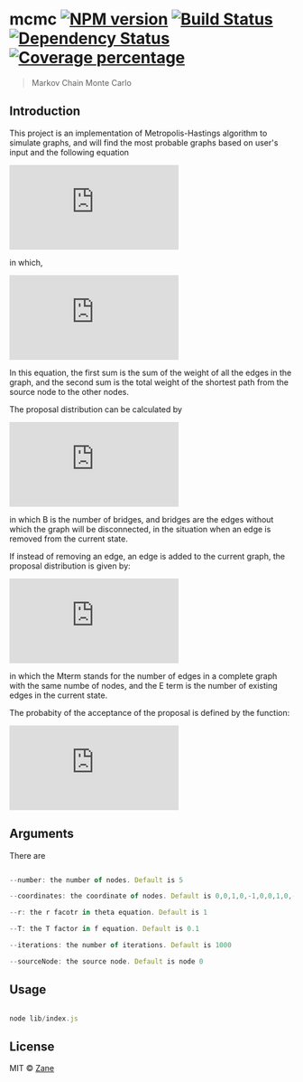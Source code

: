 # mcmc [![NPM version][npm-image]][npm-url] [![Build Status][travis-image]][travis-url] [![Dependency Status][daviddm-image]][daviddm-url] [![Coverage percentage][coveralls-image]][coveralls-url]
> Markov Chain Monte Carlo

## Introduction

This project is an implementation of Metropolis-Hastings algorithm to simulate graphs, and will find the most probable graphs based on user's input and the following equation


![](http://latex.codecogs.com/gif.latex?%24f%28%5Cleft%5C%7Bs_i%2C%20X_i%5Cright%5C%7D%2C%28%5Cleft%5C%7Bs_j%2C%20X_j%5Cright%5C%7D%20%29%20%3D%20e%5E%7B-%28%5Ctheta%28s_i%2C%20Xj%29%20-%5Ctheta%28s_j%2C%20Xi%29%29/T%7D%24)

in which,

![](http://latex.codecogs.com/gif.latex?%24%5Ctheta%28s_i%2C%20X_i%29%20%3D%20r%20%5Csum_%7Be%7D%20w_e%20&plus;%20%5Csum_%7Bk%7D%5E%7BM%7D%5Csum_%7Be%5Cin%20P_s_i%20k%7Dw_e%20%24)

In this equation, the first sum is the sum of the weight of all the edges in the graph, and the second sum is the total weight of the shortest path from the source node to the other nodes.

The proposal distribution can be calculated by

![](http://latex.codecogs.com/gif.latex?q%28j%7Ci%29%20%3D%20%5Cfrac%7B1%7D%7BE%20-%20B%7D)

in which B is the number of bridges, and bridges are the edges without which the graph will be disconnected, in the situation when an edge is removed from the current state.

If instead of removing an edge, an edge is added to the current graph, the proposal distribution is given by:

![](http://latex.codecogs.com/gif.latex?q%28i%7Cj%29%20%3D%20%5Cfrac%7B1%7D%7B%5Cfrac%7BM%20*%20%28M%20-%201%29%7D%7B2%7D%20-%20E%7D)

in which the Mterm stands for the number of edges in a complete graph with the same numbe of nodes, and the E term is the number of existing edges in the current state.

The probabity of the acceptance of the proposal is defined by the function:

![](http://latex.codecogs.com/gif.latex?A%20%3D%20min%5C%7B%20%5Cfrac%7B%5Cpi_j*q%28i%7Cj%29%7D%7B%5Cpi_i%20*q%28j%7Ci%29%7D%5C%7D)

## Arguments
There are
```js

--number: the number of nodes. Default is 5

--coordinates: the coordinate of nodes. Default is 0,0,1,0,-1,0,0,1,0,-1

--r: the r facotr in theta equation. Default is 1

--T: the T factor in f equation. Default is 0.1

--iterations: the number of iterations. Default is 1000

--sourceNode: the source node. Default is node 0

```
## Usage

```js

node lib/index.js

```
## License

MIT © [Zane]()


[npm-image]: https://badge.fury.io/js/mcmc.svg
[npm-url]: https://npmjs.org/package/mcmc
[travis-image]: https://travis-ci.org/chuangshi167/mcmc.svg?branch=master
[travis-url]: https://travis-ci.org/chuangshi167/mcmc
[daviddm-image]: https://david-dm.org/chuangshi167/mcmc.svg?theme=shields.io
[daviddm-url]: https://david-dm.org/chuangshi167/mcmc
[coveralls-image]: https://coveralls.io/repos/chuangshi167/mcmc/badge.svg
[coveralls-url]: https://coveralls.io/r/chuangshi167/mcmc
